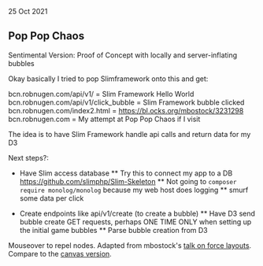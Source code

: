 25 Oct 2021

## Pop Pop Chaos

Sentimental Version: Proof of Concept with locally and server-inflating bubbles

Okay basically I tried to pop Slimframework onto this and get:

bcn.robnugen.com/api/v1/     = Slim Framework Hello World
bcn.robnugen.com/api/v1/click_bubble     = Slim Framework bubble clicked
bcn.robnugen.com/index2.html  = https://bl.ocks.org/mbostock/3231298
bcn.robnugen.com             = My attempt at Pop Pop Chaos if I visit

The idea is to have Slim Framework handle api calls and return data for my D3

Next steps?:

* Have Slim access database
** Try this to connect my app to a DB https://github.com/slimphp/Slim-Skeleton
** Not going to `composer require monolog/monolog` because my web host does logging
** smurf some data per click

* Create endpoints like api/v1/create (to create a bubble)
** Have D3 send bubble create GET requests, perhaps ONE TIME ONLY when setting up the initial game bubbles
** Parse bubble creation from D3

Mouseover to repel nodes. Adapted from mbostock's [talk on force layouts](http://vimeo.com/29458354). Compare to the [canvas version](/mbostock/3231307).
